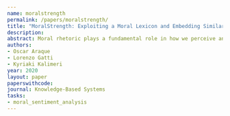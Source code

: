 ```yaml
---
name: moralstrength 
permalink: /papers/moralstrength/
title: "MoralStrength: Exploiting a Moral Lexicon and Embedding Similarity for Moral Foundations Prediction"
description: 
abstract: Moral rhetoric plays a fundamental role in how we perceive and interpret the information we receive, greatly influencing our decision-making process. Especially when it comes to controversial social and political issues, our opinions and attitudes are hardly ever based on evidence alone. The Moral Foundations Dictionary (MFD) was developed to operationalize moral values in the text. In this study, we present MoralStrength, a lexicon of approximately 1,000 lemmas, obtained as an extension of the Moral Foundations Dictionary, based on WordNet synsets. Moreover, for each lemma it provides with a crowdsourced numeric assessment of Moral Valence, indicating the strength with which a lemma is expressing the specific value. We evaluated the predictive potentials of this moral lexicon, defining three utilization approaches of increased complexity, ranging from lemmas' statistical properties to a deep learning approach of word embeddings based on semantic similarity. Logistic regression models trained on the features extracted from MoralStrength, significantly outperformed the current state-of-the-art, reaching an F1-score of 87.6% over the previous 62.4% (p-value<0.01), and an average F1-Score of 86.25% over six different datasets. Such findings pave the way for further research, allowing for an in-depth understanding of moral narratives in text for a wide range of social issues. 
authors: 
- Oscar Araque 
- Lorenzo Gatti 
- Kyriaki Kalimeri
year: 2020
layout: paper
paperswithcode: 
journal: Knowledge-Based Systems
tasks:
- moral_sentiment_analysis
---
```



